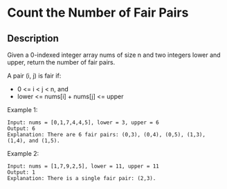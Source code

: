 # Count the Number of Fair Pairs
## Description

Given a 0-indexed integer array nums of size n and two integers lower and upper, return the number of fair pairs.

A pair (i, j) is fair if:

- 0 <= i < j < n, and
- lower <= nums[i] + nums[j] <= upper

Example 1:

```
Input: nums = [0,1,7,4,4,5], lower = 3, upper = 6
Output: 6
Explanation: There are 6 fair pairs: (0,3), (0,4), (0,5), (1,3), (1,4), and (1,5).
```

Example 2:

```
Input: nums = [1,7,9,2,5], lower = 11, upper = 11
Output: 1
Explanation: There is a single fair pair: (2,3).
```